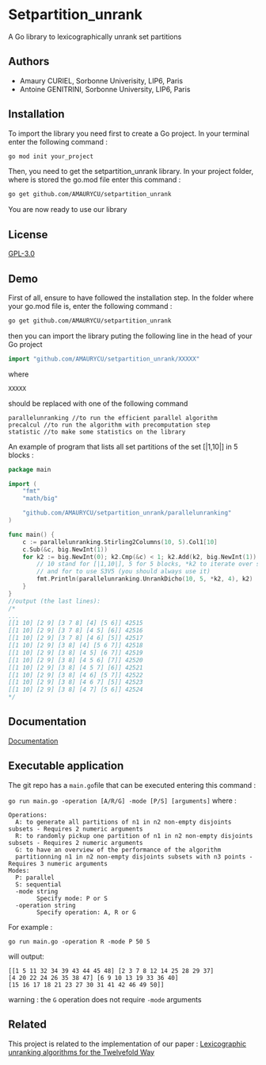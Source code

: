 
# Setpartition_unrank

A Go library to lexicographically unrank set partitions


## Authors

- Amaury CURIEL, Sorbonne Univerisity, LIP6, Paris
- Antoine GENITRINI, Sorbonne University, LIP6, Paris



## Installation

To import the library you need first to create a Go project. In your terminal enter the following command : 
```bash
go mod init your_project
```
Then, you need to get the setpartition_unrank library. In your project folder, where is stored the go.mod file enter this command :

```bash
go get github.com/AMAURYCU/setpartition_unrank
```
You are now ready to use our library
## License

[GPL-3.0]("https://github.com/AMAURYCU/setpartition_unrank/blob/main/LICENSE")
## Demo

First of all, ensure to have followed the installation step.
In the folder where your go.mod file is, enter the following command : 
```bash
go get github.com/AMAURYCU/setpartition_unrank
```
then you can import the library puting the following line in the head of your Go project
```go
import "github.com/AMAURYCU/setpartition_unrank/XXXXX"
```
where 
```
XXXXX
```
should be replaced with one of the following command 
```
parallelunranking //to run the efficient parallel algorithm
precalcul //to run the algorithm with precomputation step
statistic //to make some statistics on the library
```
An example of program that lists all set partitions of the set [|1,10|] in 5 blocks : 
```go
package main

import (
	"fmt"
	"math/big"

	"github.com/AMAURYCU/setpartition_unrank/parallelunranking"
)

func main() {
	c := parallelunranking.Stirling2Columns(10, 5).Col1[10]
	c.Sub(&c, big.NewInt(1))
	for k2 := big.NewInt(0); k2.Cmp(&c) < 1; k2.Add(k2, big.NewInt(1)) {
        // 10 stand for [|1,10|], 5 for 5 blocks, *k2 to iterate over sets partitions
        // and for to use S3V5 (you should always use it)
		fmt.Println(parallelunranking.UnrankDicho(10, 5, *k2, 4), k2)
	}
}
//output (the last lines): 
/*
...
[[1 10] [2 9] [3 7 8] [4] [5 6]] 42515
[[1 10] [2 9] [3 7 8] [4 5] [6]] 42516
[[1 10] [2 9] [3 7 8] [4 6] [5]] 42517
[[1 10] [2 9] [3 8] [4] [5 6 7]] 42518
[[1 10] [2 9] [3 8] [4 5] [6 7]] 42519
[[1 10] [2 9] [3 8] [4 5 6] [7]] 42520
[[1 10] [2 9] [3 8] [4 5 7] [6]] 42521
[[1 10] [2 9] [3 8] [4 6] [5 7]] 42522
[[1 10] [2 9] [3 8] [4 6 7] [5]] 42523
[[1 10] [2 9] [3 8] [4 7] [5 6]] 42524
*/
```


## Documentation

[Documentation](https://pkg.go.dev/github.com/AMAURYCU/setpartition_unrank)


## Executable application

The git repo has a ```main.go```file that can be executed entering this command : 

```go run main.go -operation [A/R/G] -mode [P/S] [arguments]```
where : 
```
Operations:
  A: to generate all partitions of n1 in n2 non-empty disjoints subsets - Requires 2 numeric arguments
  R: to randomly pickup one partition of n1 in n2 non-empty disjoints subsets - Requires 2 numeric arguments
  G: to have an overview of the performance of the algorithm 
  partitionning n1 in n2 non-empty disjoints subsets with n3 points - Requires 3 numeric arguments
Modes:
  P: parallel
  S: sequential
  -mode string
    	Specify mode: P or S
  -operation string
    	Specify operation: A, R or G
```
For example : 
```
go run main.go -operation R -mode P 50 5
```

will output:
```
[[1 5 11 32 34 39 43 44 45 48] [2 3 7 8 12 14 25 28 29 37] 
[4 20 22 24 26 35 38 47] [6 9 10 13 19 33 36 40] 
[15 16 17 18 21 23 27 30 31 41 42 46 49 50]]
```

warning : the ```G``` operation does not require ```-mode``` arguments
## Related

This project is related to the implementation of our paper : 
[Lexicographic unranking algorithms for the Twelvefold Way](https://hal.science/hal-04411470v1)

